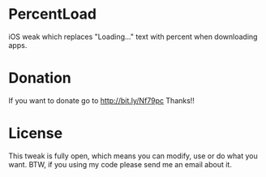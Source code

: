 PercentLoad
===========

iOS weak which replaces "Loading..." text with percent when downloading apps.

Donation
========
If you want to donate go to http://bit.ly/Nf79pc
Thanks!!

License
=======
This tweak is fully open, which means you can modify, use or do what you want. 
BTW, if you using my code please send me an email about it.